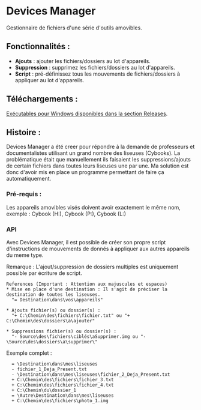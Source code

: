 Devices Manager
================
Gestionnaire de fichiers d'une série d'outils amovibles.

## Fonctionnalités :
 - **Ajouts** : ajouter les fichiers/dossiers au lot d'appareils.
 - **Suppression** : supprimez les fichiers/dossiers au lot d'appareils.
 - **Script** : pré-définissez tous les mouvements de fichiers/dossiers à appliquer au lot d'appareils.
 
## Téléchargements : 
[Exécutables pour Windows disponibles dans la section Releases](https://github.com/hopollo/devicesmanager/releases).

## Histoire :
Devices Manager a été creer pour répondre à la demande de professeurs et documentalistes utilisant un grand nombre des liseuses (Cybooks).
La problématique était que manuellement ils faisaient les suppressions/ajouts de certain fichiers dans toutes leurs liseuses une par une.
Ma solution est donc d'avoir mis en place un programme permettant de faire ça automatiquement.

### Pré-requis :
Les appareils amovibles visés doivent avoir exactement le même nom, exemple : Cybook (H:), Cybook (P:), Cybook (L:)

### API
Avec Devices Manager, il est possible de créer son propre script d'instructions de mouvements de donnés à appliquer aux autres appareils du meme type.

Remarque : L'ajout/suppression de dossiers multiples est uniquement possible par écriture de script.
    
    References (Important : Attention aux majuscules et espaces)
    * Mise en place d'une destination : Il s'agit de préciser la destination de toutes les liseuses.
      "= Destination\dans\vos\appareils"
    
    * Ajouts fichier(s) ou dossier(s) : 
      "+ C:\Chemin\des\fichiers\fichier.txt" ou "+ C:\Chemin\des\dossiers\a\ajouter"
   
    * Suppressions fichier(s) ou dossier(s) :
      "- Source\des\fichiers\ciblés\aSupprimer.img ou "- \Source\des\dossiers\a\supprimer\"

  Exemple complet :
  ```
    = \Destination\dans\mes\liseuses
    - fichier_1_Deja_Present.txt
    - \Destination\dans\mes\liseuses\fichier_2_Deja_Present.txt
    + C:\Chemin\des\fichiers\fichier_3.txt
    + C:\Chemin\des\fichiers\fichier_4.txt
    + C:\Chemin\du\dossier_1
    = \Autre\Destination\dans\mes\liseuses
    + C:\Chemin\des\fichiers\photo_1.img
  ```
